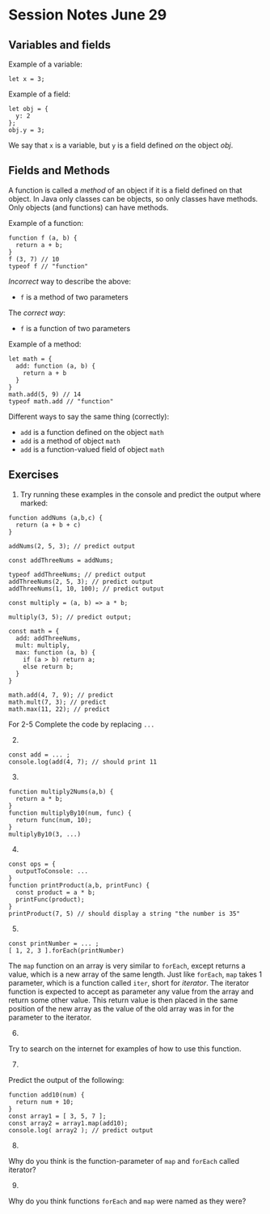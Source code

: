 # Session Notes June 29

## Variables and fields

Example of a variable:

    let x = 3;

Example of a field:

    let obj = {
      y: 2
    };
    obj.y = 3;

We say that `x` is a variable, but `y` is a field defined _on_ the object _obj_.

## Fields and Methods

A function is called a _method_ of an object if it is a field defined on that object. In Java only classes can be objects, so only classes have methods. Only objects (and functions) can have methods.

Example of a function:

    function f (a, b) {
      return a + b;
    }
    f (3, 7) // 10
    typeof f // "function"

_Incorrect_ way to describe the above:
  - `f` is a method of two parameters 

The _correct way_:
  - `f` is a function of two parameters

Example of a method:

    let math = {
      add: function (a, b) {
        return a + b
      }
    }
    math.add(5, 9) // 14
    typeof math.add // "function"
    
Different ways to say the same thing (correctly):
  - `add` is a function defined on the object `math`
  - `add` is a method of object `math`
  - `add` is a function-valued field of object `math`

## Exercises

1. Try running these examples in the console and predict the output where marked:

```
function addNums (a,b,c) {
  return (a + b + c) 
}

addNums(2, 5, 3); // predict output

const addThreeNums = addNums;

typeof addThreeNums; // predict output
addThreeNums(2, 5, 3); // predict output
addThreeNums(1, 10, 100); // predict output

const multiply = (a, b) => a * b;

multiply(3, 5); // predict output;

const math = {
  add: addThreeNums,
  mult: multiply,
  max: function (a, b) {
    if (a > b) return a;
    else return b;
  } 
}

math.add(4, 7, 9); // predict 
math.mult(7, 3); // predict
math.max(11, 22); // predict
```

For 2-5 Complete the code by replacing `...`

2.
```
const add = ... ;
console.log(add(4, 7); // should print 11
```

3.
```
function multiply2Nums(a,b) {
  return a * b;
}
function multiplyBy10(num, func) {
  return func(num, 10);
}
multiplyBy10(3, ...)
```

4.
```
const ops = {
  outputToConsole: ...
}
function printProduct(a,b, printFunc) {
  const product = a * b;
  printFunc(product); 
}
printProduct(7, 5) // should display a string "the number is 35"
```

5. 
```
const printNumber = ... ;
[ 1, 2, 3 ].forEach(printNumber)
```

The `map` function on an array is very similar to `forEach`, except returns a value, which is a new array of the same length. Just like `forEach`, `map` takes 1 parameter, which is a function called `iter`, short for _iterator_. The iterator function is expected to accept as parameter any value from the array and return some other value. This return value is then placed in the same position of the new array as the value of the old array was in for the parameter to the iterator.

6. 
Try to search on the internet for examples of how to use this function.

7. 
Predict the output of the following:

```
function add10(num) {
  return num + 10;
}
const array1 = [ 3, 5, 7 ];
const array2 = array1.map(add10);
console.log( array2 ); // predict output
```

8.
Why do you think is the function-parameter of `map` and `forEach` called iterator?

9. 
Why do you think functions `forEach` and `map` were named as they were?

